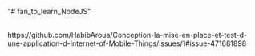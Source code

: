 "# fan_to_learn_NodeJS" 

<br>
https://github.com/HabibAroua/Conception-la-mise-en-place-et-test-d-une-application-d-Internet-of-Mobile-Things/issues/1#issue-471681898
